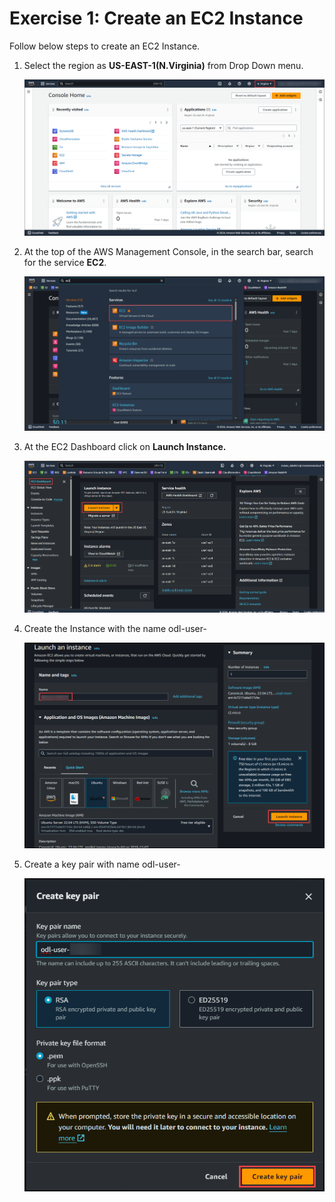 # Exercise 1: Create an EC2 Instance

Follow below steps to create an EC2 Instance.


1. Select the region as **US-EAST-1(N.Virginia)** from Drop Down menu.

    ![](./images/selectregion.png)

2. At the top of the AWS Management Console, in the search bar, search for the service **EC2**.

    ![](./images/ec2.png)

3. At the EC2 Dashboard click on **Launch Instance.**

    ![](./images/launch.png)

4. Create the Instance with the name odl-user-<CloudLabsDeploymentID>

    ![](./images/createec2.png)

5. Create a key pair with name odl-user-<CloudLabsDeploymentID>

    ![](./images/keypair.png)

<validation step="6c32922e-75c9-4519-9452-910680384fc1"/>

<validation step="e6c0346a-a1fc-4fd5-a99c-8645a35897a5"/>





